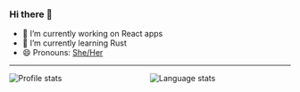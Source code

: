 ### Hi there 👋

- 🔭 I’m currently working on React apps
- 🌱 I’m currently learning Rust
- 😄 Pronouns: [She/Her](http://pronoun.is/she)

---

<div style="display: grid; grid-template-columns: 1fr 1fr;">
  <img alt="Profile stats" src="https://github-readme-stats.vercel.app/api?username=issy&show_icons=true&count_private=true&include_all_commits=true&title_color=58aa6ff&icon_color=1f6feb&text_color=c3d1d9&bg_color=0d1117&hide_border=true"/>
  <img alt="Language stats" src="https://github-readme-stats.vercel.app/api/top-langs/?username=issy&layout=compact&title_color=58aa6ff&icon_color=1f6feb&text_color=c3d1d9&bg_color=0d1117&hide_border=true"/>
</div>
